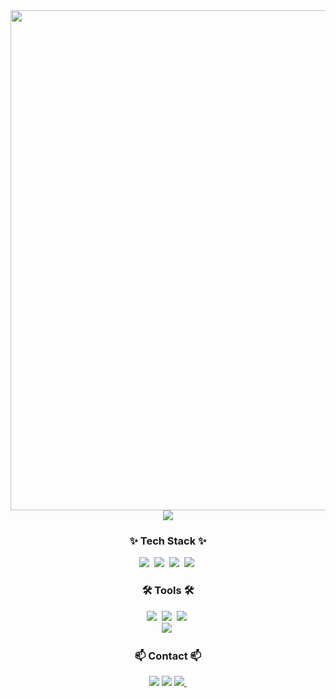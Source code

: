 
<div align="center"> 
<img width="800px" src="https://github.com/dbtjrgh/dbtjrgh/blob/main/Seokho%20Logo.gif"/>
<!-- <img src="https://github-readme-stats.vercel.app/api?username=dbtjrgh&show_icons=true&theme=radical" /> -->
<img src="https://github-readme-stats.vercel.app/api/top-langs/?username=dbtjrgh&layout=compact" />
</div>


<h3 align="center">✨ Tech Stack ✨</h3>
<div align="center">
   <img src="https://img.shields.io/badge/c++-00599C?style=for-the-badge&logo=cplusplus&logoColor=white" />&nbsp
   <img src="https://img.shields.io/badge/c%23-%23239120.svg?style=for-the-badge&logo=csharp&logoColor=white" />&nbsp
   <img src="https://img.shields.io/badge/Visual%20Studio-5C2D91.svg?style=for-the-badge&logo=visual-studio&logoColor=white" />&nbsp
   <img src="https://img.shields.io/badge/unity-%23000000.svg?style=for-the-badge&logo=unity&logoColor=white" />&nbsp
</div>

<h3 align="center">🛠 Tools 🛠</h3>
<div align="center">
  <img src="https://img.shields.io/badge/git-F05033.svg?style=for-the-badge&logo=git&logoColor=white" />&nbsp
  <img src="https://img.shields.io/badge/github-181717.svg?style=for-the-badge&logo=github&logoColor=white" />&nbsp
  <img src="https://img.shields.io/badge/Notion-F3F3F3.svg?style=for-the-badge&logo=notion&logoColor=black" />&nbsp
</div>

<div align="center">
  <img src="https://img.shields.io/badge/miricanvas-03C75A.svg?style=for-the-badge&logo=canvas&logoColor=white" />&nbsp
   
</div>

<h3 align="center">📫 Contact 📫</h3>
<div align="center">
   <a href="mailto:dbtjrgh0522@gmail.com"><img src="https://img.shields.io/badge/Gmail-D14836?style=for-the-badge&logo=gmail&logoColor=white&link=mailto:dbtjrgh0522@gmail.com"/></a>
<a href="https://www.instagram.com/dbtjrgh"><img src="https://img.shields.io/badge/Instagram-%23E4405F.svg?style=for-the-badge&logo=Instagram&logoColor=white&link=https://www.instagram.com/dbtjrgh"/></a>
  <a href="201718023@sangji.ac.kr">
    <img
      src="https://img.shields.io/badge/201718023@sangji.ac.kr-0078D4?style=for-the-badge&logo=microsoftoutlook&logoColor=white"/>&nbsp
  </a>
</div>
<!---
dbtjrgh/dbtjrgh is a ✨ special ✨ repository because its `README.md` (this file) appears on your GitHub profile.
You can click the Preview link to take a look at your changes.
--->
